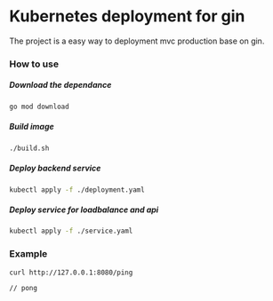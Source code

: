 # Kubernetes deployment for gin

The project is a easy way to deployment mvc production base on gin.

### How to use

##### Download the dependance
```bash
go mod download
```

##### Build image 
```bash
./build.sh 
```

##### Deploy backend service 
```bash
kubectl apply -f ./deployment.yaml
```

##### Deploy service for loadbalance and api 
```bash
kubectl apply -f ./service.yaml
```

### Example
```bash
curl http://127.0.0.1:8080/ping

// pong
```